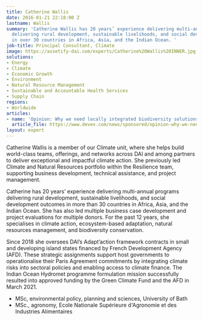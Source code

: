 ```yaml
---
title: Catherine Wallis
date: 2016-01-21 22:18:00 Z
lastname: Wallis
summary: 'Catherine Wallis has 20 years’ experience delivering multi-annual programmes
  delivering rural development, sustainable livelihoods, and social development outcomes
  in over 30 countries in Africa, Asia, and the Indian Ocean. '
job-title: Principal Consultant, Climate
image: https://assetify-dai.com/experts/Catherine%20Wallis%20INNER.jpg
solutions:
- Energy
- Climate
- Economic Growth
- Environment
- Natural Resource Management
- Sustainable and Accountable Health Services
- Supply Chain
regions:
- Worldwide
articles:
- name: 'Opinion: Why we need locally integrated biodiversity solutions'
  article_file: https://www.devex.com/news/sponsored/opinion-why-we-need-locally-integrated-biodiversity-solutions-101951
layout: expert
---
```


Catherine Wallis is a member of our Climate unit, where she helps build world-class teams, offerings, and networks across DAI and among partners to deliver exceptional and impactful climate action. She previously led Climate and Natural Resources portfolio within the Resilience team, supporting business development, technical assistance, and project management.

Catherine has 20 years’ experience delivering multi-annual programs delivering rural development, sustainable livelihoods, and social development outcomes in more than 30 countries in Africa, Asia, and the Indian Ocean. She has also led multiple business case development and project evaluations for multiple donors. For the past 12 years, she specialises in climate action, ecosystem-based adaptation, natural resources management, and biodiversity conservation.

Since 2018 she oversees DAI’s Adapt’action framework contracts in small and developing island states financed by French Development Agency (AFD). These strategic assignments support host governments to operationalise their Paris Agreement commitments by integrating climate risks into sectoral policies and enabling access to climate finance. The Indian Ocean Hydromet programme formulation mission successfully resulted into approved funding by the Green Climate Fund and the AFD in March 2021.

* MSc, environmental policy, planning and sciences, University of Bath
* MSc., agronomy, Ecole Nationale Supérieure d'Agronomie et des Industries Alimentaires